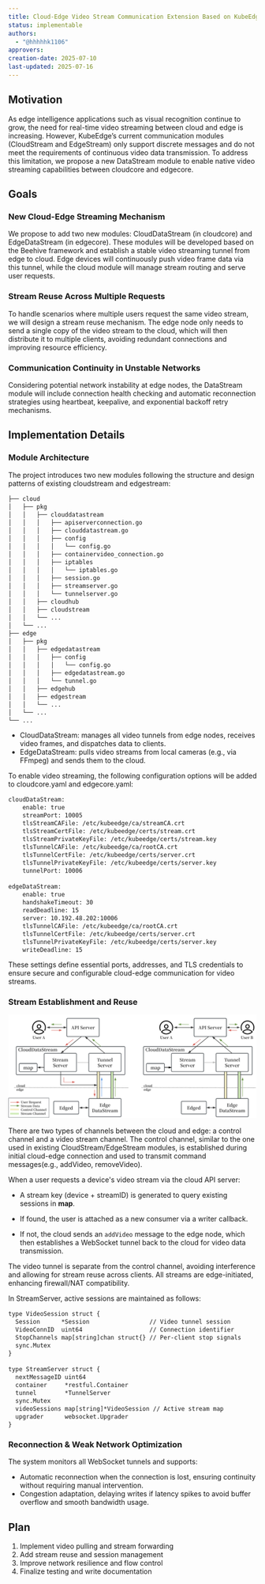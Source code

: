 ```yaml
---
title: Cloud-Edge Video Stream Communication Extension Based on KubeEdge
status: implementable
authors:
  - "@hhhhhk1106"
approvers:
creation-date: 2025-07-10
last-updated: 2025-07-16
---
```


## Motivation

As edge intelligence applications such as visual recognition continue to grow, the need for real-time video streaming between cloud and edge is increasing. However, KubeEdge’s current communication modules (CloudStream and EdgeStream) only support discrete messages and do not meet the requirements of continuous video data transmission. To address this limitation, we propose a new DataStream module to enable native video streaming capabilities between cloudcore and edgecore.


## Goals

### New Cloud-Edge Streaming Mechanism
We propose to add two new modules: CloudDataStream (in cloudcore) and EdgeDataStream (in edgecore). These modules will be developed based on the Beehive framework and establish a stable video streaming tunnel from edge to cloud. Edge devices will continuously push video frame data via this tunnel, while the cloud module will manage stream routing and serve user requests.

### Stream Reuse Across Multiple Requests
To handle scenarios where multiple users request the same video stream, we will design a stream reuse mechanism. The edge node only needs to send a single copy of the video stream to the cloud, which will then distribute it to multiple clients, avoiding redundant connections and improving resource efficiency.

### Communication Continuity in Unstable Networks
Considering potential network instability at edge nodes, the DataStream module will include connection health checking and automatic reconnection strategies using heartbeat, keepalive, and exponential backoff retry mechanisms.



## Implementation Details

### Module Architecture
The project introduces two new modules following the structure and design patterns of existing cloudstream and edgestream:
```
├── cloud
│   ├── pkg
│   │   ├── clouddatastream
│   │   │   ├── apiserverconnection.go
│   │   │   ├── clouddatastream.go
│   │   │   ├── config
│   │   │   │   └── config.go
│   │   │   ├── containervideo_connection.go
│   │   │   ├── iptables
│   │   │   │   └── iptables.go
│   │   │   ├── session.go
│   │   │   ├── streamserver.go
│   │   │   └── tunnelserver.go
│   │   ├── cloudhub
│   │   ├── cloudstream
│   │   └── ...
│   └── ...
├── edge
│   ├── pkg
│   │   ├── edgedatastream
│   │   │   ├── config
│   │   │   │   └── config.go
│   │   │   ├── edgedatastream.go
│   │   │   └── tunnel.go
│   │   ├── edgehub
│   │   ├── edgestream
│   │   └── ...
│   └── ...
└── ...
```
- CloudDataStream: manages all video tunnels from edge nodes, receives video frames, and dispatches data to clients.
- EdgeDataStream: pulls video streams from local cameras (e.g., via FFmpeg) and sends them to the cloud.

To enable video streaming, the following configuration options will be added to cloudcore.yaml and edgecore.yaml:

```
cloudDataStream:
    enable: true
    streamPort: 10005
    tlsStreamCAFile: /etc/kubeedge/ca/streamCA.crt
    tlsStreamCertFile: /etc/kubeedge/certs/stream.crt
    tlsStreamPrivateKeyFile: /etc/kubeedge/certs/stream.key
    tlsTunnelCAFile: /etc/kubeedge/ca/rootCA.crt
    tlsTunnelCertFile: /etc/kubeedge/certs/server.crt
    tlsTunnelPrivateKeyFile: /etc/kubeedge/certs/server.key
    tunnelPort: 10006

edgeDataStream:
    enable: true
    handshakeTimeout: 30
    readDeadline: 15
    server: 10.192.48.202:10006
    tlsTunnelCAFile: /etc/kubeedge/ca/rootCA.crt
    tlsTunnelCertFile: /etc/kubeedge/certs/server.crt
    tlsTunnelPrivateKeyFile: /etc/kubeedge/certs/server.key
    writeDeadline: 15
```
These settings define essential ports, addresses, and TLS credentials to ensure secure and configurable cloud-edge communication for video streams.


### Stream Establishment and Reuse

<img src="./cloud-edge-vide-stream-communication.png" alt="Cloud-edge video stream communication diagram"/>

There are two types of channels between the cloud and edge: a control channel and a video stream channel.
The control channel, similar to the one used in existing CloudStream/EdgeStream modules, is established during initial cloud-edge connection and used to transmit command messages(e.g., addVideo, removeVideo).

When a user requests a device's video stream via the cloud API server:

- A stream key (device + streamID) is generated to query existing sessions in **map**.

- If found, the user is attached as a new consumer via a writer callback.

- If not, the cloud sends an `addVideo` message to the edge node, which then establishes a WebSocket tunnel back to the cloud for video data transmission.

The video tunnel is separate from the control channel, avoiding interference and allowing for stream reuse across clients. All streams are edge-initiated, enhancing firewall/NAT compatibility.

In StreamServer, active sessions are maintained as follows:
```
type VideoSession struct {
  Session      *Session                 // Video tunnel session
  VideoConnID  uint64                   // Connection identifier
  StopChannels map[string]chan struct{} // Per-client stop signals
  sync.Mutex
}

type StreamServer struct {
  nextMessageID uint64
  container     *restful.Container
  tunnel        *TunnelServer
  sync.Mutex
  videoSessions map[string]*VideoSession // Active stream map
  upgrader      websocket.Upgrader
}
```

### Reconnection & Weak Network Optimization
The system monitors all WebSocket tunnels and supports:

- Automatic reconnection when the connection is lost, ensuring continuity without requiring manual intervention.
- Congestion adaptation, delaying writes if latency spikes to avoid buffer overflow and smooth bandwidth usage.


## Plan

1. Implement video pulling and stream forwarding
2. Add stream reuse and session management
3. Improve network resilience and flow control
4. Finalize testing and write documentation
